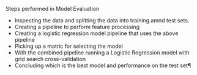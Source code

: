 Steps performed in Model Evaluation

* Inspecting the data and splitting the data into training amnd test sets.
* Creating a pipeline to perform feature processing
* Creating a logistic regression model pipeline that uses the above pipeline
* Picking up a matric for selecting the model
* With the combined pipeline running a Logistic Regression model with grid search cross-validation
* Concluding which is the best model and performance on the test set¶
